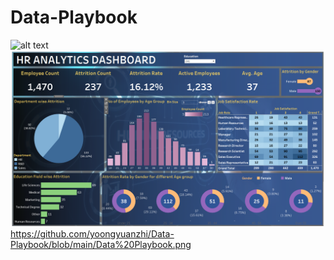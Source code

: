 # Data-Playbook

![alt text](https://raw.githubusercontent.com/yoongyuanzhi/Data-Playbook/main/Data%20Playbook.jpg)
![alt text](https://github.com/yoongyuanzhi/Data-Playbook/blob/main/Data%20Playbook.png?raw=true)
https://github.com/yoongyuanzhi/Data-Playbook/blob/main/Data%20Playbook.png
